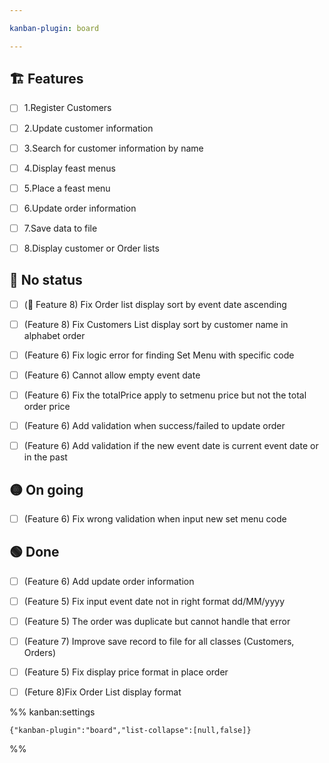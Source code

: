 ```yaml
---

kanban-plugin: board

---
```


## 🏗️ Features

- [ ] 1.Register Customers
- [ ] 2.Update customer information
- [ ] 3.Search for customer information by name
- [ ] 4.Display feast menus
- [ ] 5.Place a feast menu
- [ ] 6.Update order information
- [ ] 7.Save data to file
- [ ] 8.Display customer or Order lists


## 🔴 No status

- [ ] (📝 Feature 8) Fix Order list display sort by event date ascending
- [ ] (Feature 8) Fix Customers List display sort by customer name in alphabet order
- [ ] (Feature 6) Fix logic error for finding Set Menu with specific code
- [ ] (Feature 6) Cannot allow empty event date
- [ ] (Feature 6) Fix the totalPrice apply to setmenu price but not the total order price
- [ ] (Feature 6) Add validation when success/failed to update order
- [ ] (Feature 6) Add validation if the new event date is current event date or in the past


## 🟡 On going

- [ ] (Feature 6) Fix wrong validation when input new set menu code


## 🟢 Done

- [ ] (Feature 6) Add update order information
- [ ] (Feature 5) Fix input event date not in right format dd/MM/yyyy
- [ ] (Feature 5) The order was duplicate but cannot handle that error
- [ ] (Feature 7) Improve save record to file for all classes (Customers, Orders)
- [ ] (Feature 5) Fix display price format in place order
- [ ] (Feture 8)Fix Order List display format




%% kanban:settings
```
{"kanban-plugin":"board","list-collapse":[null,false]}
```
%%